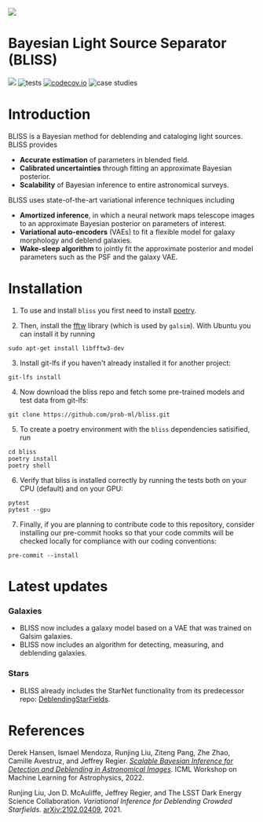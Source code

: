 ![](http://portal.nersc.gov/project/dasrepo/celeste/sample_sky.jpg)


Bayesian Light Source Separator (BLISS)
========================================
[![](https://img.shields.io/badge/docs-master-blue.svg)](https://prob-ml.github.io/bliss/)
![tests](https://github.com/prob-ml/bliss/workflows/tests/badge.svg)
[![codecov.io](https://codecov.io/gh/prob-ml/bliss/branch/master/graphs/badge.svg?branch=master&token=Jgzv0gn3rA)](http://codecov.io/github/prob-ml/bliss?branch=master)
![case studies](https://github.com/prob-ml/bliss/actions/workflows/case_studies.yml/badge.svg)

# Introduction

BLISS is a Bayesian method for deblending and cataloging light sources. BLISS provides
  - __Accurate estimation__ of parameters in blended field.
  - __Calibrated uncertainties__ through fitting an approximate Bayesian posterior.
  - __Scalability__ of Bayesian inference to entire astronomical surveys.

BLISS uses state-of-the-art variational inference techniques including
  - __Amortized inference__, in which a neural network maps telescope images to an approximate Bayesian posterior on parameters of interest.
  - __Variational auto-encoders__ (VAEs) to fit a flexible model for galaxy morphology and deblend galaxies.
  - __Wake-sleep algorithm__ to jointly fit the approximate posterior and model parameters such as the PSF and the galaxy VAE.

# Installation

1. To use and install `bliss` you first need to install [poetry](https://python-poetry.org/docs/).

2. Then, install the [fftw](http://www.fftw.org) library (which is used by `galsim`). With Ubuntu you can install it by running
```
sudo apt-get install libfftw3-dev
```

3. Install git-lfs if you haven't already installed it for another project:
```
git-lfs install
```

4. Now download the bliss repo and fetch some pre-trained models and test data from git-lfs:
```
git clone https://github.com/prob-ml/bliss.git
```

5. To create a poetry environment with the `bliss` dependencies satisified, run
```
cd bliss
poetry install
poetry shell
```

6. Verify that bliss is installed correctly by running the tests both on your CPU (default) and on your GPU:
```
pytest
pytest --gpu
```

7. Finally, if you are planning to contribute code to this repository, consider installing our pre-commit hooks so that your code commits will be checked locally for compliance with our coding conventions:
```
pre-commit --install
```

# Latest updates
### Galaxies
   - BLISS now includes a galaxy model based on a VAE that was trained on Galsim galaxies.
   - BLISS now includes an algorithm for detecting, measuring, and deblending galaxies.

### Stars
   - BLISS already includes the StarNet functionality from its predecessor repo: [DeblendingStarFields](https://github.com/Runjing-Liu120/DeblendingStarfields).


# References

Derek Hansen, Ismael Mendoza, Runjing Liu, Ziteng Pang, Zhe Zhao, Camille Avestruz, and Jeffrey Regier. [*Scalable Bayesian Inference for Detection and Deblending in Astronomical Images*](https://arxiv.org/pdf/2207.05642.pdf). ICML Workshop on Machine Learning for Astrophysics, 2022.

Runjing Liu, Jon D. McAuliffe, Jeffrey Regier, and The LSST Dark Energy Science Collaboration. *Variational Inference for Deblending Crowded Starfields.* [arXiv:2102.02409](https://arxiv.org/abs/2102.02409), 2021.
